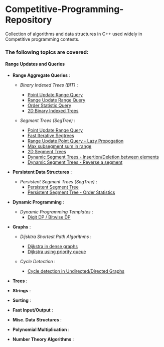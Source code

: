 # Competitive-Programming-Repository
Collection of algorithms and data structures in C++ used widely in Competitive programming contests. 

### The following topics are covered:

#### Range Updates and Queries
* **Range Aggregate Queries** :
  * *Binary Indexed Trees (BIT)* :
    * [Point Update Range Query](https://github.com/dragonslayerx/Competitive-Programming-Repository/blob/master/binary_indexed_tree.cpp) 
    * [Range Update Range Query](https://github.com/dragonslayerx/Competitive-Programming-Repository/blob/master/binary_indexed_tree_range_query_range_update.cpp)
    * [Order Statistic Query](https://github.com/dragonslayerx/Competitive-Programming-Repository/blob/master/binary_indexed_tree_order_stat.cpp)
    * [2D Binary Indexed Trees](https://github.com/dragonslayerx/Competitive-Programming-Repository/blob/master/binary_indexed_tree_2D.cpp)
  
  * *Segment Trees (SegTree)* :
    * [Point Update Range Query](https://github.com/dragonslayerx/Competitive-Programming-Repository/blob/master/segment_tree_range_query_point_update.cpp) 
    * [Fast Iterative Segtrees](https://github.com/dragonslayerx/Competitive-Programming-Repository/blob/master/segment_trees_interative_fast.cpp)
    * [Range Update Point Query - Lazy Propogation](https://github.com/dragonslayerx/Competitive-Programming-Repository/blob/master/segment_tree_range_query_range_update_lazy_propogation.cpp)
    * [Max subsegment sum in range](https://github.com/dragonslayerx/Competitive-Programming-Repository/blob/master/segment_tree_custom_merge_function.cpp)
    * [2D Segment Trees](https://github.com/dragonslayerx/Competitive-Programming-Repository/blob/master/segment_tree_2D.cpp)
    * [Dynamic Segment Trees - Insertion/Deletion between elements](https://github.com/dragonslayerx/Competitive-Programming-Repository/blob/master/segment_tree_dynamic_using_treaps.cpp)
    * [Dynamic Segment Trees - Reverse a segment](https://github.com/dragonslayerx/Competitive-Programming-Repository/blob/master/segment_tree_dynamic_reverse_subarray_using_treap.cpp)
 
 * **Persistent Data Structures** :
   * *Persistent Segment Trees (SegTree)* :
       * [Persistent Segment Tree](https://github.com/dragonslayerx/Competitive-Programming-Repository/blob/master/segment_tree_persistent.cpp)
       * [Persistent Segment Tree - Order Statistics](https://github.com/dragonslayerx/Competitive-Programming-Repository/blob/master/segment_tree_persistent_order_stat.cpp)
  
* **Dynamic Programming** :
   * *Dynamic Programming Templates* :
       * [Digit DP / Bitwise DP](https://github.com/dragonslayerx/Competitive-Programming-Repository/blob/master/dynamic_programming_templates.cpp)
       
* **Graphs** :
   * *Dijsktra Shortest Path Algorithms* :
        * [Dijkstra in dense graphs](https://github.com/dragonslayerx/Competitive-Programming-Repository/blob/master/dijsktra_dense_graphs.cpp)
        * [Dijkstra using priority queue](https://github.com/dragonslayerx/Competitive-Programming-Repository/blob/master/dijkstra_using_priority_queue.cpp)
        
   * *Cycle Detection* :
        * [Cycle detection in Undirected/Directed Graphs](https://github.com/dragonslayerx/Competitive-Programming-Repository/blob/master/cycle_detection_in_graph.cpp)
        
* **Trees** :
* **Strings** :
* **Sorting** :
* **Fast Input/Output** :
* **Misc. Data Structures** :
* **Polynomial Multiplication** :
* **Number Theory Algorithms** :
















